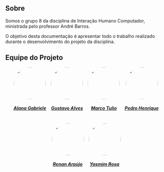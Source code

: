 ## Sobre
Somos o grupo 8 da disciplina de Interação Humano Computador, ministrada pelo professor André Barros.

O objetivo desta documentação é apresentar todo o trabalho realizado durante o desenvolvimento do projeto da disciplina.


## Equipe do Projeto
<center>

<div style="display: flex; flex-direction: row; gap: 15px; flex-wrap: wrap; justify-content: center;" >
    <div>
        <a href="https://github.com/alanagabriele/alanagabriele">
                <img style="border-radius: 50%;"         src="https://github.com/alanagabriele.png" width="100px;"/>
                <h5 class="text-center">Alana Gabriele</h5>
        </a>
    </div>
    <div>
        <a href="https://github.com/gustaallves">
                <img style="border-radius: 50%;"         src="https://github.com/gustaallves.png" width="100px;"/>
                <h5 class="text-center">Gustavo Alves</h5>
        </a>
    </div>
    <div>
        <a href="https://github.com/MarcoTulioSoares">
                <img style="border-radius: 50%;"         src="https://github.com/MarcoTulioSoares.png" width="100px;"/>
                <h5 class="text-center">Marco Tulio</h5>
        </a>
    </div>
    <div>
        <a href="https://github.com/PedroHenrique061">
                <img style="border-radius: 50%;"         src="https://github.com/PedroHenrique061.png" width="100px;"/>
                <h5 class="text-center">Pedro Henrique</h5>
        </a>
    </div>
    <div>
        <a href="https://github.com/renantfm4">
                <img style="border-radius: 50%;" src="https://github.com/renantfm4.png" width="100px;"/>
                <h5 class="text-center">Renan Araújo</h5>
        </a>
    </div>
    <div>
        <a href="https://github.com/yaskisoba">
                <img style="border-radius: 50%;"         src="https://github.com/yaskisoba.png" width="100px;"/>
                <h5 class="text-center">Yasmim Rosa</h5>
        </a>
    </div>
</div>
    
</center>

